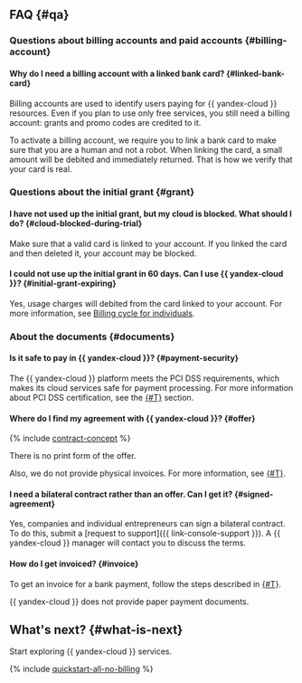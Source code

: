 ## FAQ {#qa}

### Questions about billing accounts and paid accounts {#billing-account}

#### Why do I need a billing account with a linked bank card? {#linked-bank-card}

Billing accounts are used to identify users paying for {{ yandex-cloud }} resources. Even if you plan to use only free services, you still need a billing account: grants and promo codes are credited to it.

To activate a billing account, we require you to link a bank card to make sure that you are a human and not a robot. When linking the card, a small amount will be debited and immediately returned. That is how we verify that your card is real.

### Questions about the initial grant {#grant}

#### I have not used up the initial grant, but my cloud is blocked. What should I do? {#cloud-blocked-during-trial}

Make sure that a valid card is linked to your account. If you linked the card and then deleted it, your account may be blocked.

#### I could not use up the initial grant in 60 days. Can I use {{ yandex-cloud }}? {#initial-grant-expiring}

Yes, usage charges will debited from the card linked to your account. For more information, see [Billing cycle for individuals](../../billing/payment/billing-cycle-individual.md).

### About the documents {#documents}

#### Is it safe to pay in {{ yandex-cloud }}? {#payment-security}

The {{ yandex-cloud }} platform meets the PCI DSS requirements, which makes its cloud services safe for payment processing. For more information about PCI DSS certification, see the [{#T}](../../security/conform.md#pci-dss) section.

#### Where do I find my agreement with {{ yandex-cloud }}? {#offer}

{% include [contract-concept](../../_includes/billing/contract.md) %}

There is no print form of the offer.

Also, we do not provide physical invoices. For more information, see [{#T}](../../billing/operations/download-reporting-docs.md).

#### I need a bilateral contract rather than an offer. Can I get it? {#signed-agreement}

Yes, companies and individual entrepreneurs can sign a bilateral contract. To do this, submit a [request to support]({{ link-console-support }}). A {{ yandex-cloud }} manager will contact you to discuss the terms.

#### How do I get invoiced? {#invoice}

To get an invoice for a bank payment, follow the steps described in [{#T}](../../billing/operations/pay-the-bill.md#legal-entities).

{{ yandex-cloud }} does not provide paper payment documents.

## What's next? {#what-is-next}

Start exploring {{ yandex-cloud }} services.

{% include [quickstart-all-no-billing](../../_includes/quickstart-all-no-billing.md) %}